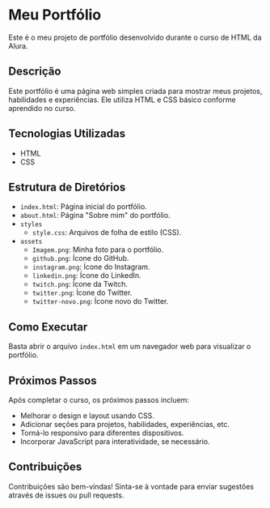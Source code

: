 # Meu Portfólio

Este é o meu projeto de portfólio desenvolvido durante o curso de HTML da Alura.

## Descrição

Este portfólio é uma página web simples criada para mostrar meus projetos, habilidades e experiências. Ele utiliza HTML e CSS básico conforme aprendido no curso.

## Tecnologias Utilizadas

- HTML
- CSS

## Estrutura de Diretórios

- `index.html`: Página inicial do portfólio.
- `about.html`: Página "Sobre mim" do portfólio.
- `styles`
  - `style.css`: Arquivos de folha de estilo (CSS).
- `assets`
  - `Imagem.png`: Minha foto para o portfólio.
  - `github.png`: Ícone do GitHub.
  - `instagram.png`: Ícone do Instagram.
  - `linkedin.png`: Ícone do LinkedIn.
  - `twitch.png`: Ícone da Twitch.
  - `twitter.png`: Ícone do Twitter.
  - `twitter-novo.png`: Ícone novo do Twitter.

## Como Executar

Basta abrir o arquivo `index.html` em um navegador web para visualizar o portfólio.

## Próximos Passos

Após completar o curso, os próximos passos incluem:

- Melhorar o design e layout usando CSS.
- Adicionar seções para projetos, habilidades, experiências, etc.
- Torná-lo responsivo para diferentes dispositivos.
- Incorporar JavaScript para interatividade, se necessário.

## Contribuições

Contribuições são bem-vindas! Sinta-se à vontade para enviar sugestões através de issues ou pull requests.
